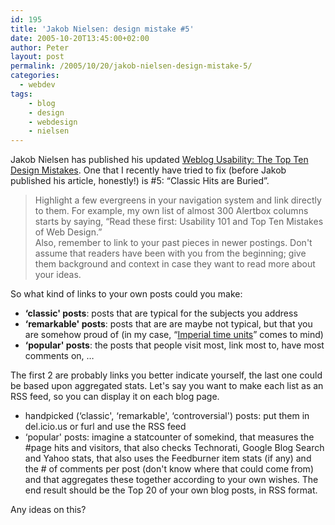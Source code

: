 ```yaml
---
id: 195
title: 'Jakob Nielsen: design mistake #5'
date: 2005-10-20T13:45:00+02:00
author: Peter
layout: post
permalink: /2005/10/20/jakob-nielsen-design-mistake-5/
categories:
  - webdev
tags:
    - blog
    - design
    - webdesign
    - nielsen
---
```

Jakob Nielsen has published his updated [Weblog Usability: The Top Ten Design Mistakes](https://www.nngroup.com/articles/weblog-usability-top-ten-mistakes/). One that I recently have tried to fix (before Jakob published his article, honestly!) is #5: &#8220;Classic Hits are Buried&#8221;.

> Highlight a few evergreens in your navigation system and link directly to them. For example, my own list of almost 300 Alertbox columns starts by saying, &#8220;Read these first: Usability 101 and Top Ten Mistakes of Web Design.&#8221;  
> Also, remember to link to your past pieces in newer postings. Don't assume that readers have been with you from the beginning; give them background and context in case they want to read more about your ideas.


So what kind of links to your own posts could you make:

  * **&#8216;classic' posts**: posts that are typical for the subjects you address
  * **&#8216;remarkable' posts**: posts that are are maybe not typical, but that you are somehow proud of (in my case, &#8220;[Imperial time units](/blog/2004/08/imperial-time-units-here-come-nunes.html)&#8221; comes to mind)
  * **&#8216;popular' posts**: the posts that people visit most, link most to, have most comments on, &#8230;

The first 2 are probably links you better indicate yourself, the last one could be based upon aggregated stats. Let's say you want to make each list as an RSS feed, so you can display it on each blog page.

  * handpicked (&#8216;classic', &#8216;remarkable', &#8216;controversial') posts: put them in del.icio.us or furl and use the RSS feed
  * &#8216;popular' posts: imagine a statcounter of somekind, that measures the #page hits and visitors, that also checks Technorati, Google Blog Search and Yahoo stats, that also uses the Feedburner item stats (if any) and the # of comments per post (don't know where that could come from) and that aggregates these together according to your own wishes. The end result should be the Top 20 of your own blog posts, in RSS format.

Any ideas on this?
